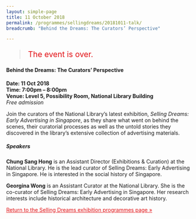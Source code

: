 ```yaml
---
layout: simple-page
title: 11 October 2018
permalink: /programmes/sellingdreams/20181011-talk/
breadcrumb: "Behind the Dreams: The Curators’ Perspective"

---
```


<blockquote style="color: #E21216; font-size: 150%;">The event is over.</blockquote>

<h4>Behind the Dreams: The Curators’ Perspective</h4>

__Date: 11 Oct 2018__<br>
__Time: 7:00pm – 8:00pm__<br>
__Venue: Level 5, Possibility Room, National Library Building__<br>
_Free admission_

Join the curators of the National Library’s latest exhibition, _Selling Dreams: Early Advertising in Singapore_, as they share what went on behind the scenes, their curatorial processes as well as the untold stories they discovered in the library’s extensive collection of advertising materials.

##### Speakers
__Chung Sang Hong__ is an Assistant Director (Exhibitions & Curation) at the National Library. He is the lead curator of Selling Dreams: Early Advertising in Singapore. He is interested in the social history of Singapore.

__Georgina Wong__ is an Assistant Curator at the National Library. She is the co-curator of Selling Dreams: Early Advertising in Singapore. Her research interests include historical architecture and decorative art history.

<a href="/exhibitions/past-exhibitions/sellingdreams/programmes/" style="color:#E21216;">Return to the Selling Dreams exhibition programmes page &#187;</a>
